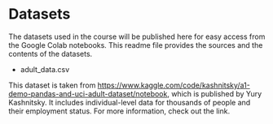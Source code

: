 # Datasets
The datasets used in the course will be published here for easy access from the Google Colab notebooks. This readme file provides the sources and the contents of the datasets.

- adult_data.csv

This dataset is taken from https://www.kaggle.com/code/kashnitsky/a1-demo-pandas-and-uci-adult-dataset/notebook, which is published by Yury Kashnitsky. It includes individual-level data for thousands of people and their employment status. For more information, check out the link.
